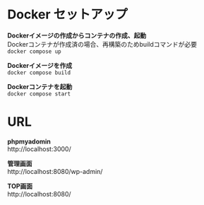 
# Docker セットアップ
**Dockerイメージの作成からコンテナの作成、起動**  
Dockerコンテナが作成済の場合、再構築のためbuildコマンドが必要  
`docker compose up`

**Dockerイメージを作成**  
`docker compose build`

**Dockerコンテナを起動**  
`docker compose start	`

# URL
**phpmyadomin**  
http://localhost:3000/

**管理画面**  
http://localhost:8080/wp-admin/

**TOP画面**  
http://localhost:8080/

